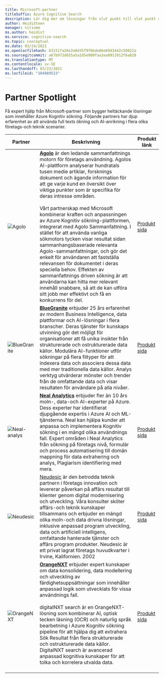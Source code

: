 ```yaml
---
title: Microsoft-partner
titleSuffix: Azure Cognitive Search
description: Lär dig mer om lösningar från slut punkt till slut punkt som erbjuds av Microsoft-partner som innehåller Azure Kognitiv sökning.
author: HeidiSteen
manager: nitinme
ms.author: heidist
ms.service: cognitive-search
ms.topic: conceptual
ms.date: 03/24/2021
ms.openlocfilehash: 63151fa26e2e0d35f9f6bde86e69d3442c50822a
ms.sourcegitcommit: a67b972d655a5a2d5e909faa2ea0911912f6a828
ms.translationtype: MT
ms.contentlocale: sv-SE
ms.lasthandoff: 03/23/2021
ms.locfileid: "104889523"
---
```

# <a name="partner-spotlight"></a>Partner Spotlight

Få expert hjälp från Microsoft-partner som bygger heltäckande lösningar som innehåller Azure Kognitiv sökning. Följande partners har djup erfarenhet av att använda full texts ökning och AI-anrikning i flera olika företags-och teknik scenarier.

| Partner | Beskrivning | Produkt länk |
|---------|-------------|----------------------|
| ![Agolo](media/resource-partners/agolo-logo.png "Agolo företags logo typ") | [**Agolo**](https://www.agolo.com) är den ledande sammanfattnings motorn för företags användning. Agolos AI-plattform analyserar hundratals tusen medie artiklar, forsknings dokument och ägande information för att ge varje kund en översikt över viktiga punkter som är specifika för deras intresse områden. </br></br>Vårt partnerskap med Microsoft kombinerar kraften och anpassningen av Azure Kognitiv sökning-plattformen, integrerat med Agolo Sammanfattning. I stället för att använda vanliga sökmotors tycken visar resultat sidan sammanhangsbaserade relevanta Agolo-sammanfattningar, och gör det enkelt för användaren att fastställa relevansen för dokumentet i deras speciella behov. Effekten av sammanfattnings driven sökning är att användarna kan hitta mer relevant innehåll snabbare, så att de kan utföra sitt jobb mer effektivt och få en konkurrens för del. | [Produkt sida](https://www.agolo.com/microsoft-azure-cognitive-search ) |
| ![BlueGranite](media/resource-partners/blue-granite-full-color.png "Blå Granite företags logo typ") | [**BlueGranite**](https://www.bluegranite.com/) erbjuder 25 års erfarenhet av modern Business Intelligence, data plattformar och AI-lösningar i flera branscher. Deras tjänster för kunskaps utvinning gör det möjligt för organisationer att få unika insikter från strukturerade och ostrukturerade data källor. Modulära AI-funktioner utför sökningar på flera filtyper för att indexera data och associera dessa data med mer traditionella data källor. Analys verktyg utvärderar mönster och trender från de omfattande data och visar resultaten för användare på alla nivåer. | [Produkt sida](https://www.bluegranite.com/knowledge-mining) |
| ![Neal-analys](media/resource-partners/neal-analytics-logo.png "Företags logo typ för Neal Analytics") | [**Neal Analytics**](https://nealanalytics.com/) erbjuder fler än 10 års moln-, data-och AI-experter på Azure. Dess experter har identifierat djupgående expertis i Azure AI och ML-tjänsterna. Neal kan hjälpa kunder att anpassa och implementera Kognitiv sökning i en mängd olika användnings fall. Expert områden i Neal Analytics från sökning på företags nivå, formulär och process automatisering till domän mappning för data extrahering och analys, Plagiarism identifiering med mera. | [Produkt sida](https://go.nealanalytics.com/cognitive-search)|
| ![Neudesic](media/resource-partners/neudesic-logo.png "Neudesic företags logo typ") | [Neudesic](https://www.neudesic.com/) är den betrodda teknik partnern i företags innovation och levererar påverkan på affärs resultat till klienter genom digital modernisering och utveckling. Våra konsulter sköter affärs-och teknik kunskaper tillsammans och erbjuder en mängd olika moln-och data drivna lösningar, inklusive anpassad program utveckling, data och artificiell intelligens, omfattande hanterade tjänster och affärs program produkter. Neudesic är ett privat lagrat företags huvudkvarter i Irvine, Kalifornien. 2002 | [Produkt sida](https://www.neudesic.com/services/digital-workplace/document-intelligence-platform-schedule-demo)|
| ![OrangeNXT](media/resource-partners/orangenxt-beldmerk-boven-160px.png "OrangeNXT företags logo typ") | [**OrangeNXT**](https://orangenxt.com/) erbjuder expert kunskaper om data konsolidering, data modellering och utveckling av färdighetsuppsättningar som innehåller anpassad logik som utvecklats för vissa användnings fall.</br></br>digitalNXT search är en OrangeNXT-lösning som kombinerar AI, optisk tecken läsning (OCR) och naturlig språk bearbetning i Azure Kognitiv sökning pipeline för att hjälpa dig att extrahera Sök Resultat från flera strukturerade och ostrukturerade data källor. DigitalNXT search är avancerad anpassad kognitiva kunskaper för att tolka och korrelera utvalda data.</br></br>| [Produkt sida](https://orangenxt.com/solutions/digitalnxt/digitalnxt-search/)|